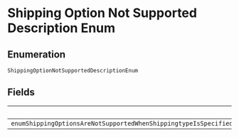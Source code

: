 
# Shipping Option Not Supported Description Enum

## Enumeration

`ShippingOptionNotSupportedDescriptionEnum`

## Fields

| Name |
|  --- |
| `enumShippingOptionsAreNotSupportedWhenShippingtypeIsSpecifiedOrWhenApplicationContextshippingPreferenceIsSetAsNOSHIPPINGOrSETPROVIDEDADDRESS` |

